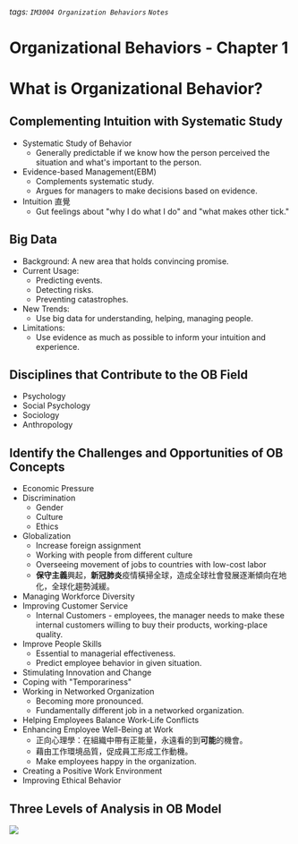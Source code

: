 ###### tags: `IM3004 Organization Behaviors` `Notes`
# Organizational Behaviors - Chapter 1
# What is Organizational Behavior?
## Complementing Intuition with Systematic Study
* Systematic Study of Behavior
    * Generally predictable if we know how the person perceived the situation and what's important to the person. 
* Evidence-based Management(EBM)
    * Complements systematic study. 
    * Argues for managers to make decisions based on evidence. 
* Intuition 直覺
    * Gut feelings about "why I do what I do" and "what makes other tick."


## Big Data
* Background: A new area that holds convincing promise.
* Current Usage:
    * Predicting events.
    * Detecting risks. 
    * Preventing catastrophes. 
* New Trends:
    * Use big data for understanding, helping, managing people.
* Limitations:
    * Use evidence as much as possible to inform your intuition and experience.


## Disciplines that Contribute to the OB Field
* Psychology
* Social Psychology
* Sociology
* Anthropology


## Identify the Challenges and Opportunities of OB Concepts
* Economic Pressure
* Discrimination
    * Gender
    * Culture
    * Ethics
* Globalization
    * Increase foreign assignment
    * Working with people from different culture
    * Overseeing movement of jobs to countries with low-cost labor
    * **保守主義**興起，**新冠肺炎**疫情橫掃全球，造成全球社會發展逐漸傾向在地化，全球化趨勢減緩。
* Managing Workforce Diversity
* Improving Customer Service
    * Internal Customers - employees, the manager needs to make these internal customers willing to buy their products, working-place quality. 
* Improve People Skills
    * Essential to managerial effectiveness.
    * Predict employee behavior in given situation. 
* Stimulating Innovation and Change
* Coping with "Temporariness"
* Working in Networked Organization
    * Becoming more pronounced.
    * Fundamentally different job in a networked organization.  
* Helping Employees Balance Work-Life Conflicts
* Enhancing Employee Well-Being at Work
    * 正向心理學：在組織中帶有正能量，永遠看的到**可能**的機會。
    * 藉由工作環境品質，促成員工形成工作動機。
    * Make employees happy in the organization.
* Creating a Positive Work Environment
* Improving Ethical Behavior


## Three Levels of Analysis in OB Model
![](https://i.imgur.com/TQD5Xgm.png)

